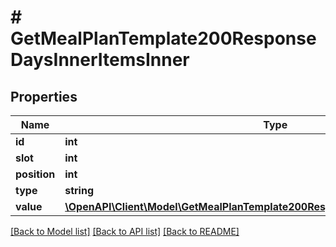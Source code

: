 # # GetMealPlanTemplate200ResponseDaysInnerItemsInner

## Properties

Name | Type | Description | Notes
------------ | ------------- | ------------- | -------------
**id** | **int** |  |
**slot** | **int** |  |
**position** | **int** |  |
**type** | **string** |  |
**value** | [**\OpenAPI\Client\Model\GetMealPlanTemplate200ResponseDaysInnerItemsInnerValue**](GetMealPlanTemplate200ResponseDaysInnerItemsInnerValue.md) |  | [optional]

[[Back to Model list]](../../README.md#models) [[Back to API list]](../../README.md#endpoints) [[Back to README]](../../README.md)
